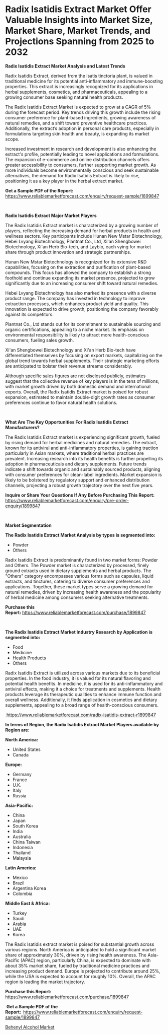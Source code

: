 <p><h1>Radix Isatidis Extract Market Offer Valuable Insights into Market Size, Market Share, Market Trends, and Projections Spanning from 2025 to 2032</h1></p><p><strong>Radix Isatidis Extract Market Analysis and Latest Trends</strong></p>
<p><p>Radix Isatidis Extract, derived from the Isatis tinctoria plant, is valued in traditional medicine for its potential anti-inflammatory and immune-boosting properties. This extract is increasingly recognized for its applications in herbal supplements, cosmetics, and pharmaceuticals, appealing to a growing consumer base seeking natural health products.</p><p>The Radix Isatidis Extract Market is expected to grow at a CAGR of 5% during the forecast period. Key trends driving this growth include the rising consumer preference for plant-based ingredients, growing awareness of natural remedies, and a shift toward preventive healthcare practices. Additionally, the extract’s adoption in personal care products, especially in formulations targeting skin health and beauty, is expanding its market scope.</p><p>Increased investment in research and development is also enhancing the extract's profile, potentially leading to novel applications and formulations. The expansion of e-commerce and online distribution channels offers greater accessibility to consumers, further supporting market growth. As more individuals become environmentally conscious and seek sustainable alternatives, the demand for Radix Isatidis Extract is likely to rise, positioning it as a key player in the herbal extract market.</p></p>
<p><strong>Get a Sample PDF of the Report:&nbsp;</strong> <a href="https://www.reliablemarketforecast.com/enquiry/request-sample/1899847?utm_campaign=2732&utm_medium=2&utm_source=Github&utm_content=ia&utm_term=01042025&utm_id=radix-isatidis-extract">https://www.reliablemarketforecast.com/enquiry/request-sample/1899847</a></p>
<p>&nbsp;</p>
<p><strong>Radix Isatidis Extract Major Market Players</strong></p>
<p><p>The Radix Isatidis Extract market is characterized by a growing number of players, reflecting the increasing demand for herbal products in health and wellness sectors. Key participants include Hunan New Mstar Biotechnology, Hebei Lvyang Biotechnology, Plantnat Co., Ltd, Xi'an Shengbowei Biotechnology, Xi'an Herb Bio-tech, and Laybio, each vying for market share through product innovation and strategic partnerships.</p><p>Hunan New Mstar Biotechnology is recognized for its extensive R&D capabilities, focusing on the extraction and purification of plant-based compounds. This focus has allowed the company to establish a strong foothold and continue expanding its market presence, projected to grow significantly due to an increasing consumer shift toward natural remedies.</p><p>Hebei Lvyang Biotechnology has also marked its presence with a diverse product range. The company has invested in technology to improve extraction processes, which enhances product yield and quality. This innovation is expected to drive growth, positioning the company favorably against its competitors.</p><p>Plantnat Co., Ltd stands out for its commitment to sustainable sourcing and organic certifications, appealing to a niche market. Its emphasis on environmental responsibility is likely to attract more health-conscious consumers, fueling sales growth.</p><p>Xi'an Shengbowei Biotechnology and Xi'an Herb Bio-tech have differentiated themselves by focusing on export markets, capitalizing on the global trend towards herbal supplements. Their strategic marketing efforts are anticipated to bolster their revenue streams considerably.</p><p>Although specific sales figures are not disclosed publicly, estimates suggest that the collective revenue of key players is in the tens of millions, with market growth driven by both domestic demand and international exports. Overall, the Radix Isatidis Extract market is poised for robust expansion, estimated to maintain double-digit growth rates as consumer preferences continue to favor natural health solutions.</p></p>
<p>&nbsp;</p>
<p><strong>What Are The Key Opportunities For Radix Isatidis Extract Manufacturers?</strong></p>
<p><p>The Radix Isatidis Extract market is experiencing significant growth, fueled by rising demand for herbal medicines and natural remedies. The extract, known for its antiviral and anti-inflammatory properties, is gaining traction particularly in Asian markets, where traditional herbal practices are prevalent. Increasing research into its health benefits is further propelling its adoption in pharmaceuticals and dietary supplements. Future trends indicate a shift towards organic and sustainably sourced products, aligning with consumer preferences for clean-label ingredients. Market expansion is likely to be bolstered by regulatory support and enhanced distribution channels, projecting a robust growth trajectory over the next five years.</p></p>
<p><strong>Inquire or Share Your Questions If Any Before Purchasing This Report:</strong> <a href="https://www.reliablemarketforecast.com/enquiry/pre-order-enquiry/1899847?utm_campaign=2732&utm_medium=2&utm_source=Github&utm_content=ia&utm_term=01042025&utm_id=radix-isatidis-extract">https://www.reliablemarketforecast.com/enquiry/pre-order-enquiry/1899847</a></p>
<p>&nbsp;</p>
<p><strong>Market Segmentation</strong></p>
<p><strong>The Radix Isatidis Extract Market Analysis by types is segmented into:</strong></p>
<p><ul><li>Powder</li><li>Others</li></ul></p>
<p><p>Radix Isatidis Extract is predominantly found in two market forms: Powder and Others. The Powder market is characterized by processed, finely ground extracts used in dietary supplements and herbal products. The "Others" category encompasses various forms such as capsules, liquid extracts, and tinctures, catering to diverse consumer preferences and applications. Together, these market types serve a growing demand for natural remedies, driven by increasing health awareness and the popularity of herbal medicine among consumers seeking alternative treatments.</p></p>
<p><strong>Purchase this Report:&nbsp;</strong><a href="https://www.reliablemarketforecast.com/purchase/1899847?utm_campaign=2732&utm_medium=2&utm_source=Github&utm_content=ia&utm_term=01042025&utm_id=radix-isatidis-extract">https://www.reliablemarketforecast.com/purchase/1899847</a></p>
<p>&nbsp;</p>
<p><strong>The Radix Isatidis Extract Market Industry Research by Application is segmented into:</strong></p>
<p><ul><li>Food</li><li>Medicine</li><li>Health Products</li><li>Others</li></ul></p>
<p><p>Radix Isatidis Extract is utilized across various markets due to its beneficial properties. In the food industry, it is valued for its natural flavoring and potential health benefits. In medicine, it is used for its anti-inflammatory and antiviral effects, making it a choice for treatments and supplements. Health products leverage its therapeutic qualities to enhance immune function and overall wellness. Additionally, it finds application in cosmetics and dietary supplements, appealing to a broad range of health-conscious consumers.</p></p>
<p><a href="https://www.reliablemarketforecast.com/radix-isatidis-extract-r1899847?utm_campaign=2732&utm_medium=2&utm_source=Github&utm_content=ia&utm_term=01042025&utm_id=radix-isatidis-extract">&nbsp;https://www.reliablemarketforecast.com/radix-isatidis-extract-r1899847</a></p>
<p><strong>In terms of Region, the Radix Isatidis Extract Market Players available by Region are:</strong></p>
<p>
    <p> <strong> North America: </strong>
        <ul>
            <li>United States</li>
            <li>Canada</li>
        </ul>
        </p> 
    <p> <strong> Europe: </strong>
        <ul>
            <li>Germany</li>
            <li>France</li>
            <li>U.K.</li>
            <li>Italy</li>
            <li>Russia</li>
        </ul>
        </p> 
    <p> <strong> Asia-Pacific: </strong>
        <ul>
            <li>China</li>
            <li>Japan</li>
            <li>South Korea</li>
            <li>India</li>
            <li>Australia</li>
            <li>China Taiwan</li>
            <li>Indonesia</li>
            <li>Thailand</li>
            <li>Malaysia</li>
        </ul>
        </p> 
    <p> <strong> Latin America: </strong>
        <ul>
            <li>Mexico</li>
            <li>Brazil</li>
            <li>Argentina Korea</li>
            <li>Colombia</li>
        </ul>
        </p> 
    <p> <strong> Middle East & Africa: </strong>
        <ul>
            <li>Turkey</li>
            <li>Saudi</li>
            <li>Arabia</li>
            <li>UAE</li>
            <li>Korea</li>
        </ul>
    </p>
    </p>
<p><p>The Radix Isatidis extract market is poised for substantial growth across various regions. North America is anticipated to hold a significant market share of approximately 30%, driven by rising health awareness. The Asia-Pacific (APAC) region, particularly China, is expected to dominate with about 35% market share, fueled by traditional medicine practices and increasing product demand. Europe is projected to contribute around 25%, while the USA is expected to account for roughly 10%. Overall, the APAC region is leading the market trajectory.</p></p>
<p><strong>Purchase this Report: </strong><a href="https://www.reliablemarketforecast.com/purchase/1899847?utm_campaign=2732&utm_medium=2&utm_source=Github&utm_content=ia&utm_term=01042025&utm_id=radix-isatidis-extract">https://www.reliablemarketforecast.com/purchase/1899847</a></p>
<p>&nbsp;<strong>Get a Sample PDF of the Report:&nbsp;&nbsp;</strong><a href="https://www.reliablemarketforecast.com/enquiry/request-sample/1899847?utm_campaign=2732&utm_medium=2&utm_source=Github&utm_content=ia&utm_term=01042025&utm_id=radix-isatidis-extract">https://www.reliablemarketforecast.com/enquiry/request-sample/1899847</a></p>
<p><strong></strong></p>
<p><p><a href="https://github.com/adyawafurber1/Market-Research-Report-List-1/blob/main/behenyl-alcohol-market.md?utm_campaign=2732&utm_medium=2&utm_source=Github&utm_content=ia&utm_term=01042025&utm_id=radix-isatidis-extract">Behenyl Alcohol Market</a></p></p>